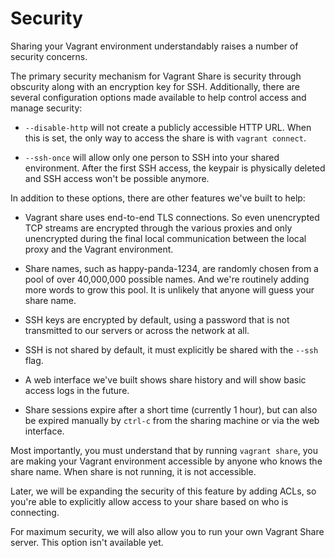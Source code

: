 
# Security

Sharing your Vagrant environment understandably raises a number of security concerns.

The primary security mechanism for Vagrant Share is security through obscurity along with an encryption key for SSH. Additionally, there are several configuration options made available to help control access and manage security:

* `--disable-http` will not create a publicly accessible HTTP URL. When this is set, the only way to access the share is with `vagrant connect`.

* `--ssh-once` will allow only one person to SSH into your shared environment. After the first SSH access, the keypair is physically deleted and SSH access won't be possible anymore.

In addition to these options, there are other features we've built to help:

* Vagrant share uses end-to-end TLS connections. So even unencrypted TCP streams are encrypted through the various proxies and only unencrypted during the final local communication between the local proxy and the Vagrant environment.

* Share names, such as happy-panda-1234, are randomly chosen from a pool of over 40,000,000 possible names. And we're routinely adding more words to grow this pool. It is unlikely that anyone will guess your share name.

* SSH keys are encrypted by default, using a password that is not transmitted to our servers or across the network at all.

* SSH is not shared by default, it must explicitly be shared with the `--ssh` flag.

* A web interface we've built shows share history and will show basic access logs in the future.

* Share sessions expire after a short time (currently 1 hour), but can also be expired manually by `ctrl-c` from the sharing machine or via the web interface.

Most importantly, you must understand that by running `vagrant share`, you are making your Vagrant environment accessible by anyone who knows the share name. When share is not running, it is not accessible.

Later, we will be expanding the security of this feature by adding ACLs, so you're able to explicitly allow access to your share based on who is connecting.

For maximum security, we will also allow you to run your own Vagrant Share server. This option isn't available yet.
